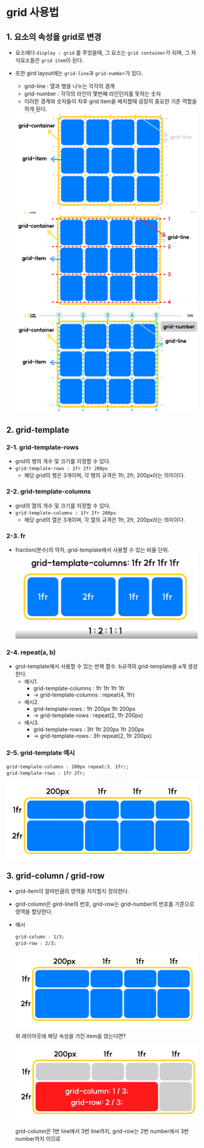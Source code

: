 # grid 사용법
## 1. 요소의 속성을 grid로 변경
- 요소에다 `display : grid` 를 주었을때, 그 요소는 `grid container`가 되며, 그 자식요소들은 `grid item`이 된다.
- 또한 gird layout에는 `grid-line`과 `grid-number`가 있다.
    - grid-line : 열과 행을 나누는 각각의 경계
    - grid-number : 각각의 라인이 몇번째 라인인지를 뜻하는 숫자
    - 이러한 경계와 숫자들이 차후 grid item을 배치할때 굉장히 중요한 기준 역할을 하게 된다.

    <img src="./5.png">
    <img src="./6.png">
    <img src="./7.png">

## 2. grid-template
### 2-1. grid-template-rows
- grid의 행의 개수 및 크기를 지정할 수 있다.
- `grid-template-rows : 1fr 2fr 200px`
    - 해당 grid의 행은 3개이며, 각 행의 규격은 1fr, 2fr, 200px라는 의미이다.
### 2-2. grid-template-columns
- grid의 열의 개수 및 크기를 지정할 수 있다.
- `grid-template-columns : 1fr 2fr 200px`
    - 해당 grid의 열은 3개이며, 각 열의 규격은 1fr, 2fr, 200px라는 의미이다.
### 2-3. fr 
- fraction(분수)의 약자, grid-template에서 사용할 수 있는 비율 단위.
    <img src="./8.png">
### 2-4. repeat(a, b)
- grid-template에서 사용할 수 있는 반복 함수. b규격의 grid-template을 a개 생성한다.
    - 예시1.
        - grid-template-columns : 1fr 1fr 1fr 1fr
        - → grid-template-columns : repeat(4, 1fr)
    - 예시2.
        - grid-template-rows : 1fr 200px 1fr 200px
        - → grid-template-rows : repeat(2, 1fr 200px)
    - 예시3.
        - grid-template-rows : 3fr 1fr 200px 1fr 200px
        - → grid-template-rows : 3fr repeat(2, 1fr 200px)
### 2-5. grid-template 예시
```css
grid-template-columns : 200px repeat(3, 1fr);
grid-template-rows : 1fr 2fr;
```
<img src="./9.png">

## 3. grid-column / grid-row
- grid-item이 얼마만큼의 영역을 차지할지 정의한다.
- grid-column은 gird-line의 번호, grid-row는 grid-number의 번호를 기준으로 영역을 할당한다.
- 예시
    ```css
    grid-column : 1/3;
    grid-row : 2/3;
    ```
    <img src="./9.png">
    
    위 레이아웃에 해당 속성을 가진 item을 얹는다면?

    <img src="./10.png">

    grid-column은 1번 line에서 3번 line까지, grid-row는 2번 number에서 3번 number까지 이므로